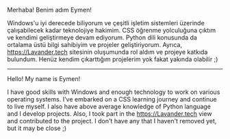 Merhaba! Benim adım Eymen!

Windows'u iyi derecede biliyorum ve çeşitli işletim sistemleri üzerinde çalışabilecek kadar teknolojiye hakimim.
CSS öğrenme yolculuğuna çıktım ve kendimi geliştirmeye devam ediyorum.
Python dili konusunda da ortalama üstü bilgi sahibiyim ve projeler geliştiriyorum.
Ayrıca, https://Lavander.tech sitesinin oluşumunda rol aldım ve projeye katkıda bulundum.
Henüz kendim çıkarttığım projelerim yok fakat yakında olabilir ;)



------------------------------------------------------------------------------------------------


Hello! My name is Eymen!

I have good skills with Windows and enough technology to work on various operating systems.
I've embarked on a CSS learning journey and continue to live myself.
I also have above average knowledge of Python language and I develop projects.
Also, I took part in the https://Lavander.tech view and contributed to the project.
I don't have any that I haven't removed yet, but it may be close ;)
